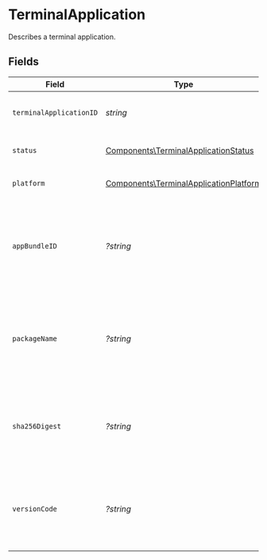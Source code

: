 # TerminalApplication

Describes a terminal application.


## Fields

| Field                                                                                            | Type                                                                                             | Required                                                                                         | Description                                                                                      | Example                                                                                          |
| ------------------------------------------------------------------------------------------------ | ------------------------------------------------------------------------------------------------ | ------------------------------------------------------------------------------------------------ | ------------------------------------------------------------------------------------------------ | ------------------------------------------------------------------------------------------------ |
| `terminalApplicationID`                                                                          | *string*                                                                                         | :heavy_check_mark:                                                                               | ID of the terminal application.                                                                  | 12345678-1234-1234-1234-123456789012                                                             |
| `status`                                                                                         | [Components\TerminalApplicationStatus](../../Models/Components/TerminalApplicationStatus.md)     | :heavy_check_mark:                                                                               | Status of the terminal application.                                                              | enabled                                                                                          |
| `platform`                                                                                       | [Components\TerminalApplicationPlatform](../../Models/Components/TerminalApplicationPlatform.md) | :heavy_check_mark:                                                                               | Platform of the terminal application.                                                            | ios                                                                                              |
| `appBundleID`                                                                                    | *?string*                                                                                        | :heavy_minus_sign:                                                                               | The app bundle identifier of the terminal application. Will be returned if platform is `ios`.    |                                                                                                  |
| `packageName`                                                                                    | *?string*                                                                                        | :heavy_minus_sign:                                                                               | The app package name of the terminal application. Will be returned if platform is `android`.     |                                                                                                  |
| `sha256Digest`                                                                                   | *?string*                                                                                        | :heavy_minus_sign:                                                                               | The app version of the terminal application Will be returned if platform is `android`.           |                                                                                                  |
| `versionCode`                                                                                    | *?string*                                                                                        | :heavy_minus_sign:                                                                               | The app version of the terminal application Will be returned if platform is `android`.           |                                                                                                  |